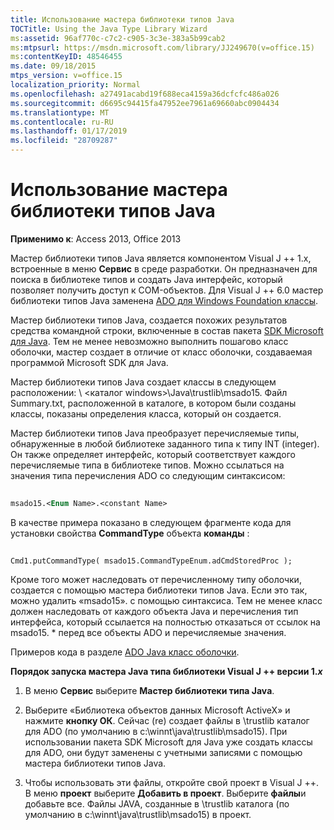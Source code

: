 ```yaml
---
title: Использование мастера библиотеки типов Java
TOCTitle: Using the Java Type Library Wizard
ms:assetid: 96af770c-c7c2-c905-3c3e-383a5b99cab2
ms:mtpsurl: https://msdn.microsoft.com/library/JJ249670(v=office.15)
ms:contentKeyID: 48546455
ms.date: 09/18/2015
mtps_version: v=office.15
localization_priority: Normal
ms.openlocfilehash: a27491acabd19f688eca4159a36dcfcfc486a026
ms.sourcegitcommit: d6695c94415fa47952ee7961a69660abc0904434
ms.translationtype: MT
ms.contentlocale: ru-RU
ms.lasthandoff: 01/17/2019
ms.locfileid: "28709287"
---
```

# <a name="using-the-java-type-library-wizard"></a>Использование мастера библиотеки типов Java


**Применимо к**: Access 2013, Office 2013

Мастер библиотеки типов Java является компонентом Visual J ++ 1.x, встроенные в меню **Сервис** в среде разработки. Он предназначен для поиска в библиотеке типов и создать Java интерфейс, который позволяет получить доступ к COM-объектов. Для Visual J ++ 6.0 мастер библиотеки типов Java заменена [ADO для Windows Foundation классы](ado-wfc-programming.md).

Мастер библиотеки типов Java, создается похожих результатов средства командной строки, включенные в состав пакета [SDK Microsoft для Java](using-the-microsoft-sdk-for-java.md). Тем не менее невозможно выполнить пошагово класс оболочки, мастер создает в отличие от класс оболочки, создаваемая программой Microsoft SDK для Java.

Мастер библиотеки типов Java создает классы в следующем расположении: \\ \<каталог windows\>\\Java\\trustlib\\msado15. Файл Summary.txt, расположенной в каталоге, в котором были созданы классы, показаны определения класса, который он создается.

Мастер библиотеки типов Java преобразует перечисляемые типы, обнаруженные в любой библиотеке заданного типа к типу INT (integer). Он также определяет интерфейс, который соответствует каждого перечисляемые типа в библиотеке типов. Можно ссылаться на значения типа перечисления ADO со следующим синтаксисом:

```vb 
 
msado15.<Enum Name>.<constant Name> 
```

В качестве примера показано в следующем фрагменте кода для установки свойства **CommandType** объекта **команды** :

```vb 
 
Cmd1.putCommandType( msado15.CommandTypeEnum.adCmdStoredProc ); 
```

Кроме того может наследовать от перечисленному типу оболочки, создается с помощью мастера библиотеки типов Java. Если это так, можно удалить «msado15». с помощью синтаксиса. Тем не менее класс должен наследовать от каждого объекта Java и перечисления тип интерфейса, который ссылается на полностью отказаться от ссылок на msado15. \* перед все объекты ADO и перечисляемые значения.

Примеров кода в разделе [ADO Java класс оболочки](ado-java-class-wrappers.md).

**Порядок запуска мастера Java типа библиотеки Visual J ++ версии 1.*x***

1.  В меню **Сервис** выберите **Мастер библиотеки типа Java**.

2.  Выберите «Библиотека объектов данных Microsoft ActiveX» и нажмите **кнопку ОК**. Сейчас (re) создает файлы в \\trustlib каталог для ADO (по умолчанию в c:\\winnt\\java\\trustlib\\msado15). При использовании пакета SDK Microsoft для Java уже создать классы для ADO, они будут заменены с учетными записями с помощью мастера библиотеки типов Java.

3.  Чтобы использовать эти файлы, откройте свой проект в Visual J ++. В меню **проект** выберите **Добавить в проект**. Выберите **файлы**и добавьте все. Файлы JAVA, созданные в \\trustlib каталога (по умолчанию в c:\\winnt\\java\\trustlib\\msado15) в проект.

